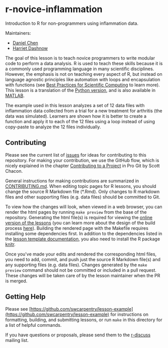 r-novice-inflammation
=====================

Introduction to R for non-programmers using inflammation data.

Maintainers:

* [Daniel Chen](http://software-carpentry.org/team/#chen_daniel)
* [Harriet Dashnow](http://software-carpentry.org/team/#dashnow_harriet)

The goal of this lesson is to teach novice programmers to write modular code to
perform a data analysis. R is used to teach these skills because it is a
commonly used programming language in many scientific disciplines. However, the
emphasis is not on teaching every aspect of R, but instead on
language agnostic principles like automation with loops and encapsulation with
functions (see [Best Practices for Scientific Computing][best-practices] to
learn more). This lesson is a translation of the [Python version][py],
and is also available in [MATLAB][MATLAB].

The example used in this lesson analyzes a set of 12 data files with
inflammation data collected from a trial for a new treatment for arthritis (the
data was simulated). Learners are shown how it is better to create a function
and apply it to each of the 12 files using a loop instead of using copy-paste
to analyze the 12 files individually.

[best-practices]: http://journals.plos.org/plosbiology/article?id=10.1371/journal.pbio.1001745
[py]: https://github.com/swcarpentry/python-novice-inflammation
[MATLAB]: https://github.com/swcarpentry/matlab-novice-inflammation

## Contributing

Please see the current list of [issues][] for ideas for contributing to this
repository. For making your contribution, we use the GitHub flow, which is
nicely explained in the chapter [Contributing to a Project][pro-git] in Pro Git
by Scott Chacon.

General instructions for making contributions are summarized in [CONTRIBUTING.md](https://github.com/swcarpentry/r-novice-inflammation/blob/gh-pages/CONTRIBUTING.md).
When editing topic pages for R lessons, you should change the source R Markdown
file (*.Rmd). Only changes to R markdown files and other supporting files (e.g. data files) should be committed to Git.

To view how the changes will look, when viewed in a web browser, you can render the html pages by running `make preview` from the base of the repository. Generating the html file(s) is required for viewing the [online version of the lessons][online] (you can learn more about the design of the build process [here][design]). Building the rendered page with the Makefile requires installing some dependencies first. In addition to the dependencies listed in the [lesson template documentation][dependencies], you also need to install the R package [knitr][].

Once you've made your edits and rendered the corresponding html files,
you need to add, commit, and push just the source R Markdown file(s)
and any supporting files (e.g. data files). Changes generated by the `make preview` command should not be committed or included in a pull request. These changes will be taken care of by the lesson maintainer when the PR is merged.

## Getting Help

Please see [https://github.com/swcarpentry/lesson-example](https://github.com/swcarpentry/lesson-example)
for instructions on formatting, building, and submitting lessons,
or run `make` in this directory for a list of helpful commands.

If you have questions or proposals, please send them to the [r-discuss][] mailing list.

[dependencies]: https://github.com/swcarpentry/lesson-example#dependencies
[design]: https://github.com/swcarpentry/lesson-example/blob/gh-pages/DESIGN.md
[issues]: https://github.com/swcarpentry/r-novice-inflammation/issues
[knitr]: http://cran.r-project.org/web/packages/knitr/index.html
[online]: http://swcarpentry.github.io/r-novice-inflammation/
[pro-git]: http://git-scm.com/book/en/v2/GitHub-Contributing-to-a-Project
[r-discuss]: http://lists.software-carpentry.org/mailman/listinfo/r-discuss_lists.software-carpentry.org
